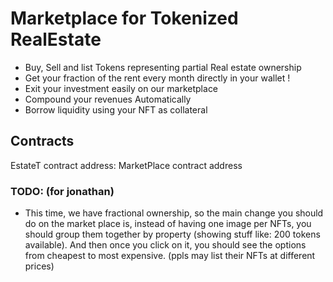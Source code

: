 # Marketplace for Tokenized RealEstate
- Buy, Sell and list Tokens representing partial Real estate ownership
- Get your fraction of the rent every month directly in your wallet !
- Exit your investment easily on our marketplace
- Compound your revenues Automatically
- Borrow liquidity using your NFT as collateral

## Contracts
EstateT contract address:
MarketPlace contract address

### TODO: (for jonathan)
- This time, we have fractional ownership, so the main change you should do on the market place is, instead of having one image per NFTs, you should group them together by property (showing stuff like: 200 tokens available). And then once you click on it, you should see the options from cheapest to most expensive. (ppls may list their NFTs at different prices)
